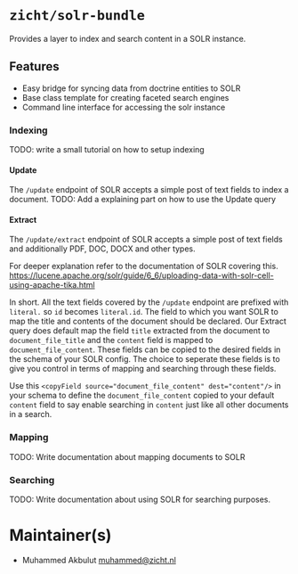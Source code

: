 # `zicht/solr-bundle`

Provides a layer to index and search content in a SOLR instance.

## Features
* Easy bridge for syncing data from doctrine entities to SOLR
* Base class template for creating faceted search engines
* Command line interface for accessing the solr instance

### Indexing
TODO: write a small tutorial on how to setup indexing

#### Update
The `/update` endpoint of SOLR accepts a simple post of text fields to index a document. 
TODO: Add a explaining part on how to use the Update query
#### Extract
The `/update/extract` endpoint of SOLR accepts a simple post of text fields and additionally PDF, DOC, DOCX and other types. 

For deeper explanation refer to the documentation of SOLR covering this.
https://lucene.apache.org/solr/guide/6_6/uploading-data-with-solr-cell-using-apache-tika.html

In short. All the text fields covered by the `/update` endpoint are prefixed with `literal.` so `id` becomes `literal.id`.
The field to which you want SOLR to map the title and contents of the document should be declared. Our Extract query 
does default map the field `title` extracted from the document to `document_file_title` and the `content` field is 
mapped to `document_file_content`. These fields can be copied to the desired fields in the schema of your SOLR config.
The choice to seperate these fields is to give you control in terms of mapping and searching through these fields.

Use this `<copyField source="document_file_content" dest="content"/>` in your schema to define the `document_file_content`
copied to your default `content` field to say enable searching in `content` just like all other documents in a search.

### Mapping
TODO: Write documentation about mapping documents to SOLR

### Searching
TODO: Write documentation about using SOLR for searching purposes.

# Maintainer(s)
* Muhammed Akbulut <muhammed@zicht.nl>
